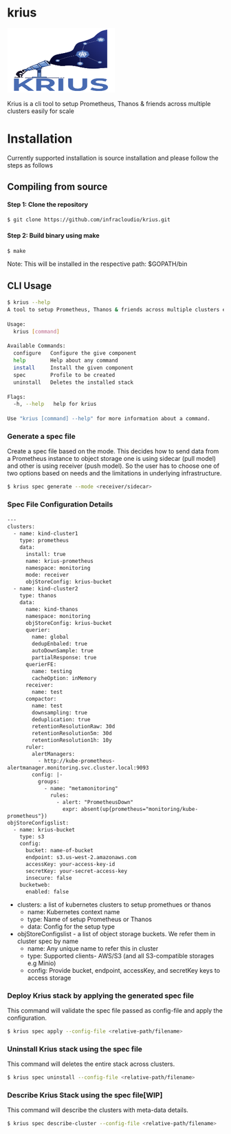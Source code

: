 # krius

<img src="./images/krius-02.svg" width="250" height="150">

Krius is a cli tool to setup Prometheus, Thanos &amp; friends across multiple clusters easily for scale

# Installation

Currently supported installation is source installation and please follow the steps as follows

## Compiling from source

#### Step 1: Clone the repository

```bash
$ git clone https://github.com/infracloudio/krius.git
```

#### Step 2: Build binary using make

```bash
$ make
```

Note: This will be installed in the respective path: $GOPATH/bin

## CLI Usage

```bash
$ krius --help
A tool to setup Prometheus, Thanos & friends across multiple clusters easily for scale .

Usage:
  krius [command]

Available Commands:
  configure   Configure the give component
  help        Help about any command
  install     Install the given component
  spec        Profile to be created
  uninstall   Deletes the installed stack

Flags:
  -h, --help   help for krius

Use "krius [command] --help" for more information about a command.
```

### Generate a spec file

Create a spec file based on the mode. This decides how to send data from a Prometheus instance to object storage one is using sidecar (pull model) and other is using receiver (push model). So the user has to choose one of two options based on needs and the limitations in underlying infrastructure.

```bash
$ krius spec generate --mode <receiver/sidecar>
```

### Spec File Configuration Details

```
---
clusters:
  - name: kind-cluster1
    type: prometheus
    data:
      install: true
      name: krius-prometheus
      namespace: monitoring
      mode: receiver
      objStoreConfig: krius-bucket
  - name: kind-cluster2
    type: thanos
    data:
      name: kind-thanos
      namespace: monitoring
      objStoreConfig: krius-bucket
      querier:
        name: global
        dedupEnbaled: true
        autoDownSample: true
        partialResponse: true
      querierFE:
        name: testing
        cacheOption: inMemory
      receiver:
        name: test
      compactor:
        name: test
        downsampling: true
        deduplication: true
        retentionResolutionRaw: 30d
        retentionResolution5m: 30d
        retentionResolution1h: 10y
      ruler:
        alertManagers:
          - http://kube-prometheus-alertmanager.monitoring.svc.cluster.local:9093
        config: |-
          groups:
            - name: "metamonitoring"
              rules:
                - alert: "PrometheusDown"
                  expr: absent(up{prometheus="monitoring/kube-prometheus"})
objStoreConfigslist:
  - name: krius-bucket
    type: s3
    config:
      bucket: name-of-bucket
      endpoint: s3.us-west-2.amazonaws.com
      accessKey: your-access-key-id
      secretKey: your-secret-access-key
      insecure: false
    bucketweb:
      enabled: false

```

- clusters: a list of kubernetes clusters to setup promethues or thanos
  - name: Kubernetes context name
  - type: Name of setup Prometheus or Thanos
  - data: Config for the setup type
- objStoreConfigslist - a list of object storage buckets. We refer them in cluster spec by name
  - name: Any unique name to refer this in cluster
  - type: Supported clients- AWS/S3 (and all S3-compatible storages e.g Minio)
  - config: Provide bucket, endpoint, accessKey, and secretKey keys to access storage

### Deploy Krius stack by applying the generated spec file

This command will validate the spec file passed as config-file and apply the configuration.

```bash
$ krius spec apply --config-file <relative-path/filename>
```

### Uninstall Krius stack using the spec file

This command will deletes the entire stack across clusters.

```bash
$ krius spec uninstall --config-file <relative-path/filename>
```

### Describe Krius Stack using the spec file[WIP]

This command will describe the clusters with meta-data details.

```bash
$ krius spec describe-cluster --config-file <relative-path/filename>
```
